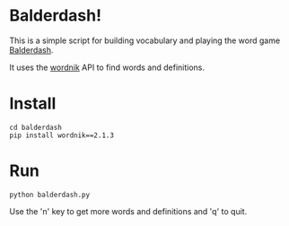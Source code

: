 # Balderdash!
This is a simple script for building vocabulary and playing the
word game <a href="https://en.wikipedia.org/wiki/Balderdash"
target="_blank">Balderdash</a>.

It uses the <a href="http://developer.wordnik.com/"
target="_blank">wordnik</a> API to find words and definitions.

# Install

```
cd balderdash
pip install wordnik==2.1.3
```

# Run

```
python balderdash.py
```

Use the 'n' key to get more words and definitions and 'q' to quit. 
